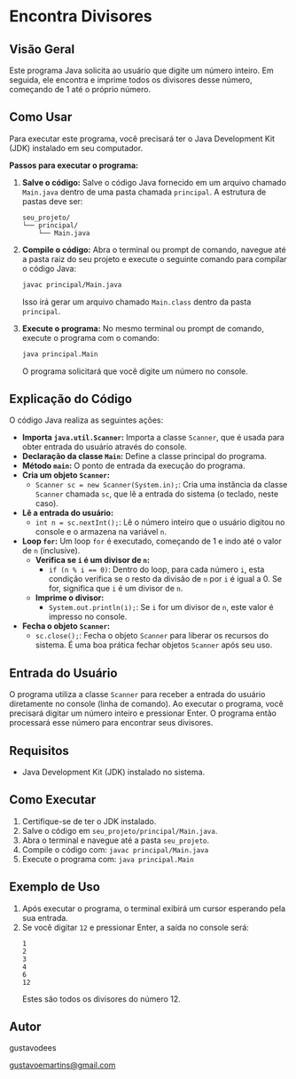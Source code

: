 # Encontra Divisores

## Visão Geral

Este programa Java solicita ao usuário que digite um número inteiro. Em seguida, ele encontra e imprime todos os divisores desse número, começando de 1 até o próprio número.

## Como Usar

Para executar este programa, você precisará ter o Java Development Kit (JDK) instalado em seu computador.

**Passos para executar o programa:**

1.  **Salve o código:** Salve o código Java fornecido em um arquivo chamado `Main.java` dentro de uma pasta chamada `principal`. A estrutura de pastas deve ser:
    ```
    seu_projeto/
    └── principal/
        └── Main.java
    ```

2.  **Compile o código:** Abra o terminal ou prompt de comando, navegue até a pasta raiz do seu projeto e execute o seguinte comando para compilar o código Java:
    ```bash
    javac principal/Main.java
    ```
    Isso irá gerar um arquivo chamado `Main.class` dentro da pasta `principal`.

3.  **Execute o programa:** No mesmo terminal ou prompt de comando, execute o programa com o comando:
    ```bash
    java principal.Main
    ```
    O programa solicitará que você digite um número no console.

## Explicação do Código

O código Java realiza as seguintes ações:

* **Importa `java.util.Scanner`:** Importa a classe `Scanner`, que é usada para obter entrada do usuário através do console.
* **Declaração da classe `Main`:** Define a classe principal do programa.
* **Método `main`:** O ponto de entrada da execução do programa.
* **Cria um objeto `Scanner`:**
    * `Scanner sc = new Scanner(System.in);`: Cria uma instância da classe `Scanner` chamada `sc`, que lê a entrada do sistema (o teclado, neste caso).
* **Lê a entrada do usuário:**
    * `int n = sc.nextInt();`: Lê o número inteiro que o usuário digitou no console e o armazena na variável `n`.
* **Loop `for`:** Um loop `for` é executado, começando de 1 e indo até o valor de `n` (inclusive).
    * **Verifica se `i` é um divisor de `n`:**
        * `if (n % i == 0)`: Dentro do loop, para cada número `i`, esta condição verifica se o resto da divisão de `n` por `i` é igual a 0. Se for, significa que `i` é um divisor de `n`.
    * **Imprime o divisor:**
        * `System.out.println(i);`: Se `i` for um divisor de `n`, este valor é impresso no console.
* **Fecha o objeto `Scanner`:**
    * `sc.close();`: Fecha o objeto `Scanner` para liberar os recursos do sistema. É uma boa prática fechar objetos `Scanner` após seu uso.

## Entrada do Usuário

O programa utiliza a classe `Scanner` para receber a entrada do usuário diretamente no console (linha de comando). Ao executar o programa, você precisará digitar um número inteiro e pressionar Enter. O programa então processará esse número para encontrar seus divisores.

## Requisitos

* Java Development Kit (JDK) instalado no sistema.

## Como Executar

1.  Certifique-se de ter o JDK instalado.
2.  Salve o código em `seu_projeto/principal/Main.java`.
3.  Abra o terminal e navegue até a pasta `seu_projeto`.
4.  Compile o código com: `javac principal/Main.java`
5.  Execute o programa com: `java principal.Main`

## Exemplo de Uso

1.  Após executar o programa, o terminal exibirá um cursor esperando pela sua entrada.
2.  Se você digitar `12` e pressionar Enter, a saída no console será:
    ```
    1
    2
    3
    4
    6
    12
    ```
    Estes são todos os divisores do número 12.

## Autor

gustavodees

gustavoemartins@gmail.com
